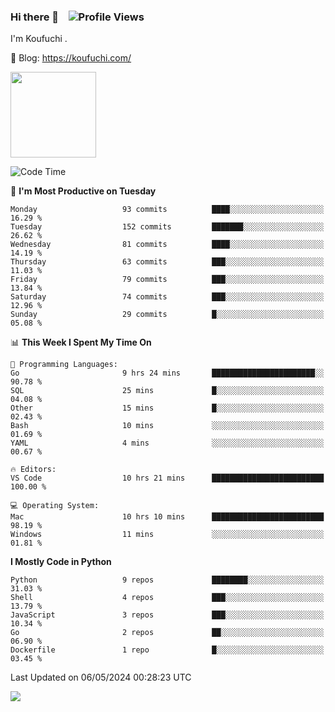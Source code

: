 ### Hi there 👋 &nbsp;&nbsp; ![Profile Views](https://komarev.com/ghpvc/?username=Koufuchi&base=200)

I'm Koufuchi . 

📔 Blog: <https://koufuchi.com/>

<img align="" height="137px" src="https://github-readme-stats-seven-nu-30.vercel.app/api?username=Koufuchi&hide=issues,contribs&show_icons=true&line_height=21&theme=radical&locale=en" />
<!-- <img align="" height="137px" src="https://github-readme-stats-seven-nu-30.vercel.app/api/top-langs/?username=Koufuchi&layout=compact&hide=blade,html,css,pug,scss&theme=radical&locale=en" /> -->

<!--START_SECTION:waka-->
![Code Time](http://img.shields.io/badge/Code%20Time-552%20hrs%2059%20mins-blue)

📅 **I'm Most Productive on Tuesday** 

```text
Monday                   93 commits          ████░░░░░░░░░░░░░░░░░░░░░   16.29 % 
Tuesday                  152 commits         ███████░░░░░░░░░░░░░░░░░░   26.62 % 
Wednesday                81 commits          ████░░░░░░░░░░░░░░░░░░░░░   14.19 % 
Thursday                 63 commits          ███░░░░░░░░░░░░░░░░░░░░░░   11.03 % 
Friday                   79 commits          ███░░░░░░░░░░░░░░░░░░░░░░   13.84 % 
Saturday                 74 commits          ███░░░░░░░░░░░░░░░░░░░░░░   12.96 % 
Sunday                   29 commits          █░░░░░░░░░░░░░░░░░░░░░░░░   05.08 % 
```


📊 **This Week I Spent My Time On** 

```text
💬 Programming Languages: 
Go                       9 hrs 24 mins       ███████████████████████░░   90.78 % 
SQL                      25 mins             █░░░░░░░░░░░░░░░░░░░░░░░░   04.08 % 
Other                    15 mins             █░░░░░░░░░░░░░░░░░░░░░░░░   02.43 % 
Bash                     10 mins             ░░░░░░░░░░░░░░░░░░░░░░░░░   01.69 % 
YAML                     4 mins              ░░░░░░░░░░░░░░░░░░░░░░░░░   00.67 % 

🔥 Editors: 
VS Code                  10 hrs 21 mins      █████████████████████████   100.00 % 

💻 Operating System: 
Mac                      10 hrs 10 mins      █████████████████████████   98.19 % 
Windows                  11 mins             ░░░░░░░░░░░░░░░░░░░░░░░░░   01.81 % 
```

**I Mostly Code in Python** 

```text
Python                   9 repos             ████████░░░░░░░░░░░░░░░░░   31.03 % 
Shell                    4 repos             ███░░░░░░░░░░░░░░░░░░░░░░   13.79 % 
JavaScript               3 repos             ███░░░░░░░░░░░░░░░░░░░░░░   10.34 % 
Go                       2 repos             ██░░░░░░░░░░░░░░░░░░░░░░░   06.90 % 
Dockerfile               1 repo              █░░░░░░░░░░░░░░░░░░░░░░░░   03.45 % 
```




 Last Updated on 06/05/2024 00:28:23 UTC
<!--END_SECTION:waka-->

![](https://hit.yhype.me/github/profile?user_id=46078832)
